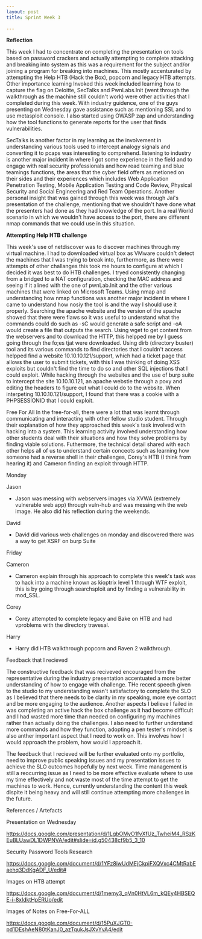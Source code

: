 ```yaml
---
layout: post
title: Sprint Week 3
 
---
```

**Reflection**

This week I had to concentrate on completing the presentation on tools based on password crackers and actually attempting to complete attacking and breaking into system as this was a requirement for the subject and/or joining a program for breaking into machines. This mostly accenturated by attempting the Help HTB (Hack the Box), popcorn and legacy HTB attempts. Other importance learning Invoked this week included learning how to capture the flag on Deloitte, SecTalks and PwnLabs.Init (went through the walkthrough as the machine still couldn't work) were other activities that I completed during this week. With industry guidence, one of the guys presenting on Wednesday gave assistance such as mentioning SSL and to use metasploit console. I also started using OWASP zap and understanding how the tool functions to generate reports for the user that finds vulnerabilities. 

SecTalks is another factor in my learning as the involvement in understanding various tools used to intercept analogy signals and converting it to pcaps was interesting to comprehend. listening to industry is another major incident in where I got some experience in the field and to engage with real security professionals and how read teaming and blue teamings functions, the areas that the cyber field offers as metioned on their sides and their experiences which includes Web Application Penetration Testing, Mobile Application Testing and Code Review, Physical Security and Social Engineering and Red Team Operations. Another personal insight that was gained through this week was through Jai's presentation of the challenge, mentioning that we shouldn't have done what the presenters had done as they had knowledge of the port. In a real World scenario in which we wouldn't have access to the port, there are different nmap commands that we could use in this situation.

**Attempting Help HTB challenge**

This week's use of netdiscover was to discover machines through my virtual machine. I had to downloaded virtual box as VMware couldn't detect the machines that I was trying to break into, furthermore, as there were attempts of other challanges this took me hours to configure at which I decided it was best to do HTB challenges. I tryed consistently changing from a bridged to a NAT configuration, checking the MAC address and seeing if it alined with the one of pwnLab.Init and the other various machines that were linked on Microsoft Teams. Using nmap and understanding how nmap functions was another major incident in where I came to understand how nosiy the tool is and the way I should use it properly. Searching the apache website and the version of the apache showed that there were flaws so it was useful to understand what the commands could do such as -sC would generate a safe script and -oA would create a file that outputs the search. Using wget to get content from the webservers and to download the HTTP, this helpped me by I guess going through the fo;es tjat were downloaded. Using dirb (directory buster) tool and its various commands to find directories that I couldn't access helpped find a website 10.10.10.121/support, which had a ticket page that allows the user to submit tickets, with this I was thinking of doing XSS exploits but couldn't find the time to do so and other SQL injections that I could exploit. While hacking through the websites and the use of burp suite to intercept the site 10.10.10.121, an apache webstie through a poxy and editing the headers to figure out what I could do to the website. When interpeting 10.10.10.121/support, I found that there was a cookie with a PHPSESSIONID that I could exploit.

Free For All 
In the free-for-all, there were a lot that was learnt through communicating and interacting with other fellow studio student. Through their explanation of how they approached this week's task involved with hacking into a system. This learning activity involved understanding how other students deal with their situations and how they solve problems by finding viable solutions. Futhermore, the technical detail shared with each other helps all of us to understand certain conceots such as learning how someone had a reverse shell in their challenges, Corey's HTB (I think from hearing it) and Cameron finding an exploit through HTTP.

Monday

Jason
- Jason was messing with webservers images via XVWA (extremely vulnerable web app) through vuln-hub and was messing wih the web image. He also did his reflection during the weekends.

David 
- David did various web challenges on monday and discovered there was a way to get XSRF on burp Suite

Friday

Cameron
- Cameron explain through his approach to complete this week's task was to hack into a machine known as kioptrix level 1 through WTF exploit, this is by going through searchsploit and by finding a vulnerability in mod_SSL.

Corey
- Corey attempted to complete legacy and Bake on HTB and had vproblems with the directory travesal.  

Harry 
- Harry did HTB walkthrough popcorn and Raven 2 walkthrough.

Feedback that I recieved

The constructive feedback that was reciveved encouraged from the representative during the industry presentation accentuated a more better understanding of how to engage with challenge. THe recent speech given to the studio to my understanding wasn't satisfactory to complete the SLO as I believed that there needs to be clarity in my speaking, more eye contact and be more engaging to the audience. Another aspects I believe I failed in was completing an active hack the box challenge as it had become difficult and I had wasted more time than needed on configuring my machines rather than actually doing the challenges. I also need to further understand more commands and how they function, adopting a pen tester's mindset is also anther important aspect that I need to work on. This involves how I would approach the problem, how would I approach it. 


The feedback that I recieved will be further evaluated onto my portfolio, need to improve public speaking issues and my presentation issues to achieve the SLO outcomes hopefully by next week. Time management is still a reocurring issue as I need to be more effective evaluate where to use my time effectively and not waste most of the time attempt to get the machines to work. Hence, currently understanding the content this week dispite it being heavy and will still continue attempting more challenges in the future. 

References / Artefacts

Presentation on Wednesday 

https://docs.google.com/presentation/d/1LgbOMyO1fvXfUz_TwheiM4_RSzKEuBLUawDL1DWPNVA/edit#slide=id.g50438cf9b5_3_10

Security Password Tools Research

https://docs.google.com/document/d/1YFz8iwUdMEjCkpiFXQVxc4CMtRabEaehq3DdKgADF_U/edit#

Images on HTB attempt

https://docs.google.com/document/d/1memy3_qVn0HtVL6m_kQEy4HBSEQE-i-8xldktHpERUo/edit

Images of Notes on Free-For-ALL

https://docs.google.com/document/d/15PuXJGT0-pd1DEshAeN80tKanJ0_azTqukJsJXvYvA4/edit

